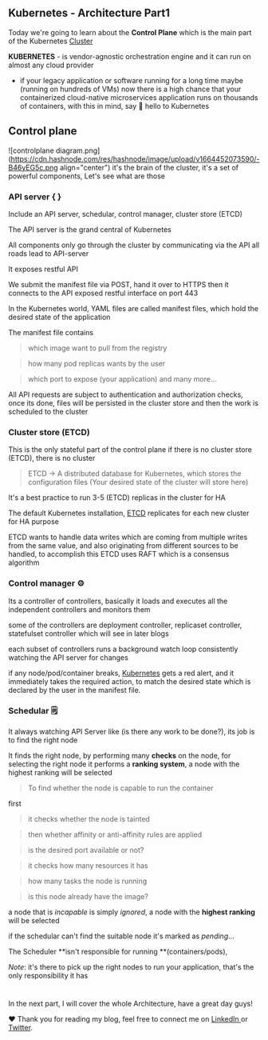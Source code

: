 ## Kubernetes - Architecture Part1

Today we're going to learn about the **Control Plane** which is the main part of the Kubernetes [Cluster](https://d33wubrfki0l68.cloudfront.net/2475489eaf20163ec0f54ddc1d92aa8d4c87c96b/e7c81/images/docs/components-of-kubernetes.svg)

**KUBERNETES** - is vendor-agnostic orchestration engine and it can run on almost any cloud provider 

-	if your legacy application or software running for a long time maybe (running on hundreds of VMs) now there is a high chance that your containerized cloud-native microservices application runs on thousands of containers, with this in mind, say 👋 hello to Kubernetes 




## Control plane
![controlplane diagram.png](https://cdn.hashnode.com/res/hashnode/image/upload/v1664452073590/-B46yEG5c.png align="center")
it's the brain of the cluster, it's a set of powerful components, Let's see what are those

### API server { }

Include an API server, schedular, control manager, cluster store (ETCD)

The API server is the grand central of Kubernetes 

All components only go through the cluster by communicating via the API all roads lead to API-server
	
It exposes restful API 

We submit the manifest file via POST, hand it over to HTTPS then it connects to the API exposed restful interface on port 443

In the Kubernetes world, YAML files are called manifest files, which hold the desired state of the application 
	
The manifest file contains
				
>  which image want to pull from the registry 

> how many pod replicas wants by the user

> which port to expose (your application) and many more...

All API requests are subject to authentication and authorization checks, once its done, files will be persisted in the cluster store and then the work is scheduled to the cluster

### Cluster store (ETCD) 

This is the only stateful part of the control plane if there is no cluster store (ETCD), there is no cluster 

> ETCD -> A distributed database for Kubernetes, which stores the configuration files (Your desired state of the cluster will store here)

It's a best practice to run 3-5 (ETCD) replicas in the cluster for HA
			
The default Kubernetes installation, [ETCD](https://kubernetes.io/docs/concepts/overview/components/) replicates for each new cluster for HA purpose
		
ETCD wants to handle data writes which are coming from multiple writes from the same value, and also originating from different sources to be handled, to accomplish this ETCD uses RAFT which is a consensus algorithm

### Control manager ⚙️

Its a controller of controllers, basically it loads and executes all the independent controllers and monitors them 

some of the controllers are deployment controller, replicaset controller, statefulset controller which will see in later blogs

each subset of controllers runs a background watch loop consistently watching the API server for changes

if any node/pod/container breaks, [Kubernetes](https://kubernetes.io/) gets a red alert, and it immediately takes the required action, to match the desired state which is declared by the user in the manifest file.
			
### Schedular 🗒️

It always watching API Server like (is there any work to be done?), its job is to find the right node

It finds the right node, by performing many **checks** on the node, for selecting the right 
node it performs a **ranking system**, a node with the highest ranking will be selected 

> To find whether the node is capable to run the container

first

> it checks whether the node is tainted 

> then whether affinity or anti-affinity rules are applied 

> is the desired port available or not?

> it checks how many resources it has

> how many tasks the node is running

> is this node already have the image?
					
a node that is *incapable* is simply *ignored*, a node with the **highest ranking** will be selected 

if the schedular can't find the suitable node it's marked as *pending*...

The Scheduler **isn't responsible for running **(containers/pods), 

*Note*: it's there to pick up the right nodes to run your application, that's the only responsibility it has

<h1></h1>

In the next part, I will cover the whole Architecture, have a great day guys!

❤️ Thank you for reading my blog, feel free to connect me on <a target = "_blank" href= "https://www.linkedin.com/in/krishnamohanyerrabilli"> LinkedIn </a> or <a target = "_blank" href= "https://www.twitter.com/K_Mohan_">Twitter</a>. 
